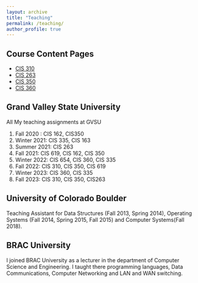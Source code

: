 ```yaml
---
layout: archive
title: "Teaching"
permalink: /teaching/
author_profile: true
---
```



## Course Content Pages
* [CIS 310](https://rahatibnrafiq.github.io/cis310/)
* [CIS 263](https://rahatibnrafiq.github.io/cis263/)
* [CIS 350](https://rahatibnrafiq.github.io/cis350/)
* [CIS 360](https://rahatibnrafiq.github.io/cis360/)

## Grand Valley State University
All My teaching assignments at GVSU
<ol>
    <li>Fall 2020 : CIS 162, CIS350</li>
    <li>Winter 2021: CIS 335, CIS 163</li>
    <li>Summer 2021: CIS 263</li>
    <li>Fall 2021: CIS 619, CIS 162, CIS 350</li>
    <li>Winter 2022: CIS 654, CIS 360, CIS 335</li>
    <li>Fall 2022: CIS 310, CIS 350, CIS 619</li>
    <li>Winter 2023: CIS 360, CIS 335</li>
    <li>Fall 2023: CIS 310, CIS 350, CIS263</li>
</ol>


## University of Colorado Boulder
Teaching Assistant for Data Structures (Fall 2013, Spring 2014), Operating Systems (Fall 2014, Spring 2015, Fall 2015) and Computer Systems(Fall 2018).

## BRAC University
I joined BRAC University as a lecturer in the department of Computer Science and Engineering. I taught there programming languages,
Data Communications, Computer Networking and LAN and WAN switching.